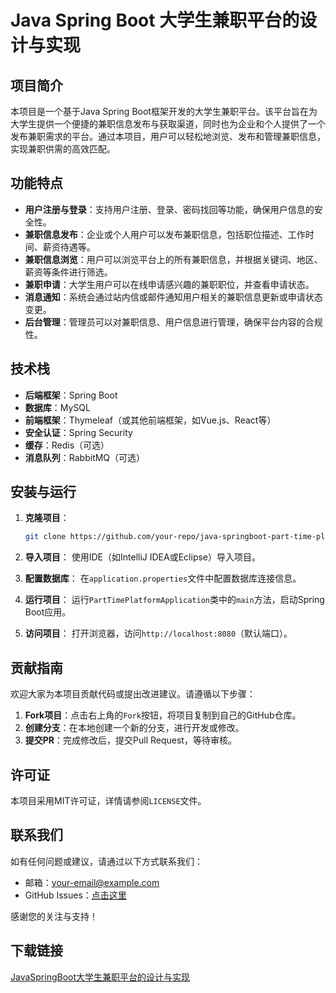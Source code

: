 # Java Spring Boot 大学生兼职平台的设计与实现

## 项目简介

本项目是一个基于Java Spring Boot框架开发的大学生兼职平台。该平台旨在为大学生提供一个便捷的兼职信息发布与获取渠道，同时也为企业和个人提供了一个发布兼职需求的平台。通过本项目，用户可以轻松地浏览、发布和管理兼职信息，实现兼职供需的高效匹配。

## 功能特点

- **用户注册与登录**：支持用户注册、登录、密码找回等功能，确保用户信息的安全性。
- **兼职信息发布**：企业或个人用户可以发布兼职信息，包括职位描述、工作时间、薪资待遇等。
- **兼职信息浏览**：用户可以浏览平台上的所有兼职信息，并根据关键词、地区、薪资等条件进行筛选。
- **兼职申请**：大学生用户可以在线申请感兴趣的兼职职位，并查看申请状态。
- **消息通知**：系统会通过站内信或邮件通知用户相关的兼职信息更新或申请状态变更。
- **后台管理**：管理员可以对兼职信息、用户信息进行管理，确保平台内容的合规性。

## 技术栈

- **后端框架**：Spring Boot
- **数据库**：MySQL
- **前端框架**：Thymeleaf（或其他前端框架，如Vue.js、React等）
- **安全认证**：Spring Security
- **缓存**：Redis（可选）
- **消息队列**：RabbitMQ（可选）

## 安装与运行

1. **克隆项目**：
   ```bash
   git clone https://github.com/your-repo/java-springboot-part-time-platform.git
   ```

2. **导入项目**：
   使用IDE（如IntelliJ IDEA或Eclipse）导入项目。

3. **配置数据库**：
   在`application.properties`文件中配置数据库连接信息。

4. **运行项目**：
   运行`PartTimePlatformApplication`类中的`main`方法，启动Spring Boot应用。

5. **访问项目**：
   打开浏览器，访问`http://localhost:8080`（默认端口）。

## 贡献指南

欢迎大家为本项目贡献代码或提出改进建议。请遵循以下步骤：

1. **Fork项目**：点击右上角的`Fork`按钮，将项目复制到自己的GitHub仓库。
2. **创建分支**：在本地创建一个新的分支，进行开发或修改。
3. **提交PR**：完成修改后，提交Pull Request，等待审核。

## 许可证

本项目采用MIT许可证，详情请参阅`LICENSE`文件。

## 联系我们

如有任何问题或建议，请通过以下方式联系我们：

- 邮箱：your-email@example.com
- GitHub Issues：[点击这里](https://github.com/your-repo/java-springboot-part-time-platform/issues)

感谢您的关注与支持！

## 下载链接

[JavaSpringBoot大学生兼职平台的设计与实现](https://pan.quark.cn/s/1897f394aae4)